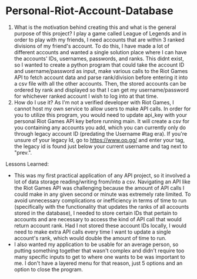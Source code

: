 # Personal-Riot-Account-Database

1. What is the motivation behind creating this and what is the general purpose of this project?
   I play a game called League of Legends and in order to play with my friends, I need accounts that are within 3 ranked divisions of my friend's account. To do this, I have made a lot of different accounts and wanted a single solution place where I can have the accounts' IDs, usernames, passwords, and ranks. This didnt exist, so I wanted to create a python program that could take the account ID and username/password as input, make various calls to the Riot Games API to fetch account data and parse rank/division before entering it into a csv file with all the other accounts. Then, the stored accounts can be ordered by rank and displayed so that I can get my username/password for whichever ranked account I wish to log into at that time. 
2. How do I use it?
  As I'm not a verified developer with Riot Games, I cannot host my own service to allow users to make API calls. In order for you to utilize this program, you would need to update api_key with your personal Riot Games API key before running main. It will create a csv for you containing any accounts you add, which you can currently only do through legacy account ID (predating the Username #tag era). If you're unsure of your legacy Id, go to https://www.op.gg/ and enter your tag, the legacy id is found just below your current username and tag next to "prev.".

Lessons Learned:
- This was my first practical application of any API project, so it involved a lot of data storage reading/writing from/into a csv. Navigating an API like the Riot Games API was challenging because the amount of API calls I could make in any given second or minute was extremely rate limited. To avoid unnecessary complications or inefficiency in terms of time to run (specifically with the functionality that updates the ranks of all accounts stored in the database), I needed to store certain IDs that pertain to accounts and are necessary to access the kind of API call that would return account rank. Had I not stored these account IDs locally, I would need to make extra API calls every time I want to update a single account's rank, which would double the amount of time to run.
- I also wanted my application to be usable for an average person, so putting something together that wasn't complex and didn't require too many specific inputs to get to where one wants to be was important to me. I don't have a layered menu for that reason, just 5 options and an option to close the program. 
